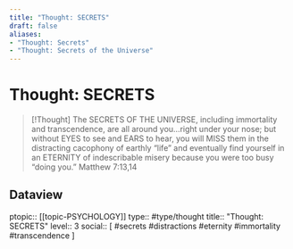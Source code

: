 ```yaml
---
title: "Thought: SECRETS"
draft: false
aliases:
- "Thought: Secrets"
- "Thought: Secrets of the Universe"
---
```

# Thought: SECRETS
> [!Thought]
> The SECRETS OF THE UNIVERSE, including immortality and transcendence, are all around you…right under your nose; but without EYES to see and EARS to hear, you will MISS them in the distracting cacophony of earthly “life” and eventually find yourself in an ETERNITY of indescribable misery because you were too busy “doing you.”
> Matthew 7:13,14

## Dataview
ptopic:: [[topic-PSYCHOLOGY]]
type:: #type/thought
title:: "Thought: SECRETS"
level:: 3
social:: [ #secrets #distractions #eternity #immortality #transcendence ]